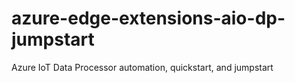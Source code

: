 # azure-edge-extensions-aio-dp-jumpstart
Azure IoT Data Processor automation, quickstart, and jumpstart

